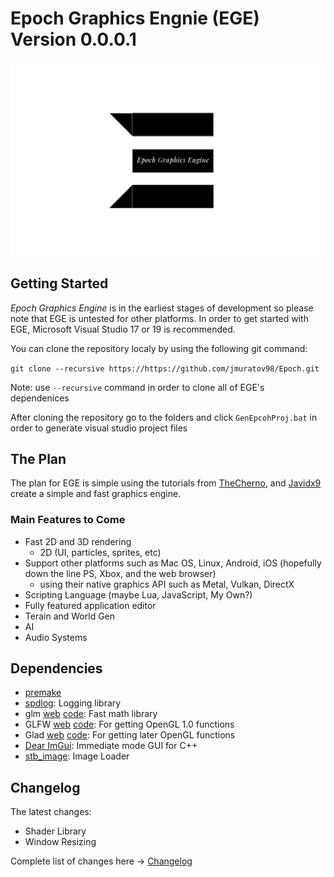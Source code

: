 # Epoch Graphics Engnie (EGE)  Version 0.0.0.1 #

![Epoch](/lib/logos/BlackOnWhiteLogo.png?raw=true "Epoch")

## Getting Started ##
_Epoch Graphics Engine_ is in the earliest stages of development so please note that EGE is untested for other platforms. In order to get started with EGE, Microsoft Visual Studio 17 or 19 is recommended.

You can clone the repository localy by using the following git command:

`git clone --recursive https://https://github.com/jmuratov98/Epoch.git`

Note: use `--recursive` command in order to clone all of EGE's dependenices

After cloning the repository go to the folders and click `GenEpcohProj.bat` in order to generate visual studio project files

## The Plan ##
The plan for EGE is simple using the tutorials from [TheCherno](https://thecherno.com/engine), and [Javidx9](https://www.youtube.com/channel/UC-yuWVUplUJZvieEligKBkA) create a simple and fast graphics engine.

### Main Features to Come ###
- Fast 2D and 3D rendering
	- 2D (UI, particles, sprites, etc)
- Support other platforms such as Mac OS, Linux, Android, iOS (hopefully down the line PS, Xbox, and the web browser)
	- using their native graphics API such as Metal, Vulkan, DirectX
- Scripting Language (maybe Lua, JavaScript, My Own?)
- Fully featured application editor
- Terain and World Gen
- AI
- Audio Systems

## Dependencies ##
- [premake](https://premake.github.io)
- [spdlog](https://github.com/gabime/spdlog): Logging library
- glm [web](https://glm.g-truc.net/0.9.9/index.html) [code](https://github.com/g-truc/glm): Fast math library
- GLFW [web](https://www.glfw.org) [code](https://github.com/glfw/glfw): For getting OpenGL 1.0 functions
- Glad [web](https://glad.dav1d.de) [code](https://github.com/Dav1dde/glad): For getting later OpenGL functions
- [Dear ImGui](https://github.com/ocornut/imgui): Immediate mode GUI for C++
- [stb_image](https://gitbub.com/nothings/stb): Image Loader

## Changelog ##
The latest changes:

- Shader Library
- Window Resizing

Complete list of changes here -> [Changelog](docs/Changelog.md)
